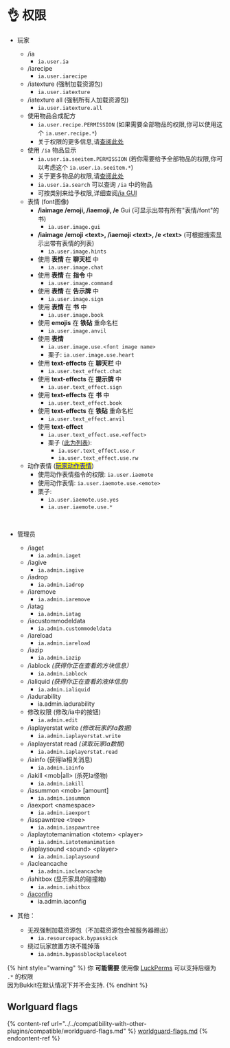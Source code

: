 # 👌 权限

*   玩家

    * /ia
      * `ia.user.ia`
    * /iarecipe
      * `ia.user.iarecipe`
    * /iatexture (强制加载资源包)
      * `ia.user.iatexture`
    * /iatexture all (强制所有人加载资源包)
      * `ia.user.iatexture.all`
    * 使用物品合成配方
      * `ia.user.recipe.PERMISSION` (如果需要全部物品的权限,你可以使用这个 `ia.user.recipe.*`)
      * 关于权限的更多信息,请[查阅此处](../adding-content/item-properties/basic/item-permission.md)
    * 使用 `/ia` 物品显示
      * `ia.user.ia.seeitem.PERMISSION` (若你需要给予全部物品的权限,你可以考虑这个 `ia.user.ia.seeitem.*`)
      * 关于更多物品的权限,请[查阅此处](../adding-content/item-properties/basic/item-permission.md)
      * `ia.user.ia.search` 可以查询 `/ia` 中的物品
      * 可按类别来给予权限,详细查阅[/ia GUI ](../ia.md)
    * 表情 (font图像)
      * **/iaimage /emoji, /iaemoji, /e** Gui (可显示出带有所有"表情/font"的书)
        * `ia.user.image.gui`
      * **/iaimage** **/emoji \<text>, /iaemoji \<text>, /e \<text>** (可根据搜索显示出带有表情的列表)
        * `ia.user.image.hints`
      * 使用 **表情** 在 **聊天栏** 中
        * `ia.user.image.chat`
      * 使用 **表情** 在 **指令** 中
        * `ia.user.image.command`
      * 使用 **表情** 在 **告示牌** 中
        * `ia.user.image.sign`
      * 使用 **表情** 在 **书** 中
        * `ia.user.image.book`
      * 使用 **emojis** 在 **铁砧** 重命名栏
        * `ia.user.image.anvil`
      * 使用 **表情**
        * `ia.user.image.use.<font image name>`
        * 栗子: `ia.user.image.use.heart`
      * 使用 **text-effects** 在 **聊天栏** 中
        * `ia.user.text_effect.chat`
      * 使用 **text-effects** 在 **提示牌** 中
        * `ia.user.text_effect.sign`
      * 使用 **text-effects** 在 **书** 中
        * `ia.user.text_effect.book`
      * 使用 **text-effects** 在 **铁砧** 重命名栏
        * `ia.user.text_effect.anvil`
      * 使用 **text-effect**
        * `ia.user.text_effect.use.<effect>`
        * 栗子 ([此为列表](../text-effects-1.17+.md)):
          * `ia.user.text_effect.use.r`
          * `ia.user.text_effect.use.rw`
    * 动作表情 ([<mark style="color:blue;">玩家动作表情</mark>](../adding-content/player-emotes/))
      * 使用动作表情指令的权限: `ia.user.iaemote`
      * 使用动作表情: `ia.user.iaemote.use.<emote>`
      * 栗子:
        * `ia.user.iaemote.use.yes`
        * `ia.user.iaemote.use.*`

    ​
* 管理员
  * /iaget
    * `ia.admin.iaget`
  * /iagive
    * `ia.admin.iagive`
  * /iadrop
    * `ia.admin.iadrop`
  * /iaremove
    * `ia.admin.iaremove`
  * /iatag
    * `ia.admin.iatag`
  * /iacustommodeldata
    * `ia.admin.custommodeldata`
  * /iareload
    * `ia.admin.iareload`
  * /iazip
    * `ia.admin.iazip`
  * /iablock _(获得你正在查看的方块信息）_
    * `ia.admin.iablock`
  * /ialiquid _(获得你正在查看的液体信息)_
    * `ia.admin.ialiquid`
  * /iadurability
    * ia.admin.iadurability
  * 修改权限 (修改/ia中的按钮)
    * `ia.admin.edit`
  * /iaplayerstat write _(修改玩家的Ia数据)_
    * `ia.admin.iaplayerstat.write`
  * /iaplayerstat read _(读取玩家Ia数据)_
    * `ia.admin.iaplayerstat.read`
  * /iainfo (获得Ia相关消息)
    * `ia.admin.iainfo`
  * /iakill \<mob|all> (杀死Ia怪物)
    * `ia.admin.iakill`
  * /iasummon \<mob> \[amount]
    * `ia.admin.iasummon`
  * /iaexport \<namespace>
    * `ia.admin.iaexport`
  * /iaspawntree \<tree>
    * `ia.admin.iaspawntree`
  * /iaplaytotemanimation \<totem> \<player>
    * `ia.admin.iatotemanimation`
  * /iaplaysound \<sound> \<player>
    * `ia.admin.iaplaysound`
  * /iacleancache
    * `ia.admin.iacleancache`
  * /iahitbox (显示家具的碰撞箱)
    * `ia.admin.iahitbox`
  * [/iaconfig](../commands/iaconfig.md)
    * ia.admin.iaconfig
* 其他：
  * 无视强制加载资源包（不加载资源包会被服务器踢出）
    * `ia.resourcepack.bypasskick`
  * 绕过玩家放置方块不能掉落
    * `ia.admin.bypassblockplaceloot`

{% hint style="warning" %}
你 **可能需要** 使用像 [LuckPerms](https://luckperms.net/download) 可以支持后缀为 `.*` 的权限\
因为Bukkit在默认情况下并不会支持.
{% endhint %}

## Worlguard flags

{% content-ref url="../../compatibility-with-other-plugins/compatible/worldguard-flags.md" %}
[worldguard-flags.md](../../compatibility-with-other-plugins/compatible/worldguard-flags.md)
{% endcontent-ref %}
